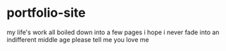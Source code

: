 # portfolio-site
my life's work all boiled down into a few pages i hope i never fade into an indifferent middle age please tell me you love me
